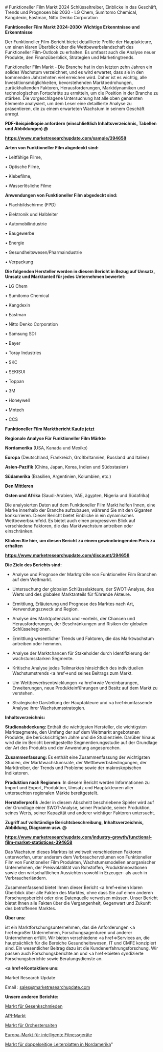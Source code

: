 \# Funktioneller Film Markt 2024 Schlüsseltreiber, Einblicke in das Geschäft, Trends und Prognosen bis 2030 - LG Chem, Sumitomo Chemical, Kangdexin, Eastman, Nitto Denko Corporation

<strong>Funktioneller Film Markt 2024-2030: Wichtige Erkenntnisse und Erkenntnisse</strong>

Der Funktioneller Film-Bericht bietet detaillierte Profile der Hauptakteure, um einen klaren Überblick über die Wettbewerbslandschaft des Funktioneller Film-Outlook zu erhalten. Es umfasst auch die Analyse neuer Produkte, den Finanzüberblick, Strategien und Marketingtrends.

Funktioneller Film Markt - Die Branche hat in den letzten zehn Jahren ein solides Wachstum verzeichnet, und es wird erwartet, dass sie in den kommenden Jahrzehnten viel erreichen wird. Daher ist es wichtig, alle Investitionsmöglichkeiten, bevorstehenden Marktbedrohungen, zurückhaltenden Faktoren, Herausforderungen, Marktdynamiken und technologischen Fortschritte zu ermitteln, um die Position in der Branche zu stärken. Die vorgeschlagene Untersuchung hat alle oben genannten Elemente analysiert, um dem Leser eine detaillierte Analyse zu präsentieren, die zu einem erwarteten Wachstum in seinem Geschäft anregt.



<strong><b>PDF-Beispielkopie anfordern (einschließlich Inhaltsverzeichnis, Tabellen und Abbildungen) @ </b></strong>

<strong><a href=https://www.marketresearchupdate.com/sample/394658>

<strong>https://www.marketresearchupdate.com/sample/394658</u></a></strong></strong>



<strong>Arten von Funktioneller Film abgedeckt sind:</strong>

• Leitfähige Filme,

• Optische Filme,

• Klebefilme,

• Wasserlösliche Filme



<strong>Anwendungen von Funktioneller Film abgedeckt sind:</strong>

• Flachbildschirme (FPD)

• Elektronik und Halbleiter

• Automobilindustrie

• Baugewerbe

• Energie

• Gesundheitswesen/Pharmaindustrie

• Verpackung



<strong>Die folgenden Hersteller werden in diesem Bericht in Bezug auf Umsatz, Umsatz und Marktanteil für jedes Unternehmen bewertet:</strong>

• LG Chem

• Sumitomo Chemical

• Kangdexin

• Eastman

• Nitto Denko Corporation

• Samsung SDI

• Bayer

• Toray Industries

• SKC

• SEKISUI

• Toppan

• 3M

• Honeywell

• Mntech

• CCS



<strong>Funktioneller Film Marktbericht <a href=https://www.marketresearchupdate.com/buynow/394658>Kaufe jetzt</a></strong>



<strong>Regionale Analyse Für Funktioneller Film Märkte</strong>



<strong>Nordamerika</strong> (USA, Kanada und Mexiko)



<strong>Europa</strong> (Deutschland, Frankreich, Großbritannien, Russland und Italien)



<strong>Asien-Pazifik</strong> (China, Japan, Korea, Indien und Südostasien)



<strong>Südamerika</strong> (Brasilien, Argentinien, Kolumbien, etc.)



<strong>Den Mittleren</strong> 

<strong>Osten und Afrika</strong> (Saudi-Arabien, VAE, ägypten, Nigeria und Südafrika)

Die analysierten Daten auf dem Funktioneller Film Markt helfen Ihnen, eine Marke innerhalb der Branche aufzubauen, während Sie mit den Giganten konkurrieren. Dieser Bericht bietet Einblicke in ein dynamisches Wettbewerbsumfeld. Es bietet auch einen progressiven Blick auf verschiedene Faktoren, die das Marktwachstum antreiben oder einschränken.



<strong>Klicken Sie hier, um diesen Bericht zu einem gewinnbringenden Preis zu erhalten
</strong>

<strong><a href=https://www.marketresearchupdate.com/discount/394658>https://www.marketresearchupdate.com/discount/394658</b></u></strong></a>



<strong>Die Ziele des Berichts sind:</strong>

- Analyse und Prognose der Marktgröße von Funktioneller Film Branchen auf dem Weltmarkt.

- Untersuchung der globalen Schlüsselakteure, der SWOT-Analyse, des Werts und des globalen Marktanteils für führende Akteure.

- Ermittlung, Erläuterung und Prognose des Marktes nach Art, Verwendungszweck und Region.

- Analyse des Marktpotenzials und -vorteils, der Chancen und Herausforderungen, der Beschränkungen und Risiken der globalen Schlüsselregionen.

- Ermittlung wesentlicher Trends und Faktoren, die das Marktwachstum antreiben oder hemmen.

- Analyse der Marktchancen für Stakeholder durch Identifizierung der wachstumsstarken Segmente.

- Kritische Analyse jedes Teilmarktes hinsichtlich des individuellen Wachstumstrends <a href=>und</a> seines Beitrags zum Markt.

- Um Wettbewerbsentwicklungen <a href=>wie</a> Vereinbarungen, Erweiterungen, neue Produkteinführungen und Besitz auf dem Markt zu verstehen.

- Strategische Darstellung der Hauptakteure und <a href=>umfas</a>sende Analyse ihrer Wachstumsstrategien.



<strong>Inhaltsverzeichnis:</strong>



<strong>Studienabdeckung:</strong> Enthält die wichtigsten Hersteller, die wichtigsten Marktsegmente, den Umfang der auf dem Weltmarkt angebotenen Produkte, die berücksichtigten Jahre und die Studienziele. Darüber hinaus wird die im Bericht bereitgestellte Segmentierungsstudie auf der Grundlage der Art des Produkts und der Anwendung angesprochen.



<strong>Zusammenfassung:</strong> Es enthält eine Zusammenfassung der wichtigsten Studien, der Marktwachstumsrate, der Wettbewerbsbedingungen, der Markttreiber, der Trends und Probleme sowie der makroskopischen Indikatoren.



<strong>Produktion nach Regionen:</strong> In diesem Bericht werden Informationen zu Import und Export, Produktion, Umsatz und Hauptakteuren aller untersuchten regionalen Märkte bereitgestellt.



<strong>Herstellerprofil:</strong> Jeder in diesem Abschnitt beschriebene Spieler wird auf der Grundlage einer SWOT-Analyse, seiner Produkte, seiner Produktion, seines Werts, seiner Kapazität und anderer wichtiger Faktoren untersucht.



<strong><b>Zugriff auf vollständige Berichtsbeschreibung, Inhaltsverzeichnis, Abbildung, Diagramm usw. @ </b></strong>

<strong><a href=https://www.marketresearchupdate.com/industry-growth/functional-film-market-statistices-394658>https://www.marketresearchupdate.com/industry-growth/functional-film-market-statistices-394658</a></strong>

Das Wachstum dieses Marktes ist weltweit verschiedenen Faktoren unterworfen, unter anderem dem Verbrauchervolumen von Funktioneller Film von Funktioneller Film Produkten, Wachstumsmodellen anorganischer Unternehmen, der Preisvolatilität von Rohstoffen, Produktinnovationen sowie den wirtschaftlichen Aussichten sowohl in Erzeuger- als auch in Verbraucherländern.

Zusammenfassend bietet Ihnen dieser Bericht <a href=>einen</a> klaren Überblick über alle Fakten des Marktes, ohne dass Sie auf einen anderen Forschungsbericht oder eine Datenquelle verweisen müssen. Unser Bericht bietet Ihnen alle Fakten über die Vergangenheit, Gegenwart und Zukunft des betroffenen Marktes.



<strong>Über uns:</strong>

 ist ein Marktforschungsunternehmen, das die Anforderungen <a href=>großer</a> Unternehmen, Forschungsagenturen und anderer Unternehmen erfüllt. Wir bieten verschiedene <a href=>Services</a> an, die hauptsächlich für die Bereiche Gesundheitswesen, IT und CMFE konzipiert sind. Ein wesentlicher Beitrag dazu ist die Kundenerfahrungsforschung. Wir passen auch Forschungsberichte an und <a href=>bieten</a> syndizierte Forschungsberichte sowie Beratungsdienste an.



<strong><a href=>Kontaktiere uns:</a></strong>

Market Research Update

Email : sales@marketresearchupdate.com



<strong>Unsere anderen Berichte:</strong>

<a href=https://www.linkedin.com/pulse/impression-die-forging-market-size-growth-set>Markt für Gesenkschmieden</a>

<a href=https://www.linkedin.com/pulse/api-marketplace-software-market-outlooks-2023>API-Markt</a>

<a href=https://www.linkedin.com/pulse/orchestral-strings-market-sizing-up-anticipating-trends>Markt für Orchestersaiten</a>

<a href=https://www.linkedin.com/pulse/europe-intelligent-fitness-appliance-market-2023>Europa-Markt für intelligente Fitnessgeräte</a>

<a href=https://www.linkedin.com/pulse/north-america-double-sided-printed-circuit-board-market>Markt für doppelseitige Leiterplatten in Nordamerika</a>"

